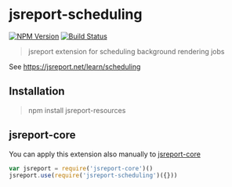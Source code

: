 # jsreport-scheduling
[![NPM Version](http://img.shields.io/npm/v/jsreport-scheduling.svg?style=flat-square)](https://npmjs.com/package/jsreport-scheduling)
[![Build Status](https://travis-ci.org/jsreport/jsreport-scheduling.png?branch=master)](https://travis-ci.org/jsreport/jsreport-scheduling)

> jsreport extension for scheduling background rendering jobs

See https://jsreport.net/learn/scheduling


## Installation
> npm install jsreport-resources

## jsreport-core
You can apply this extension also manually to [jsreport-core](https://github.com/jsreport/jsreport-scheduling)

```js
var jsreport = require('jsreport-core')()
jsreport.use(require('jsreport-scheduling')({}))
```
